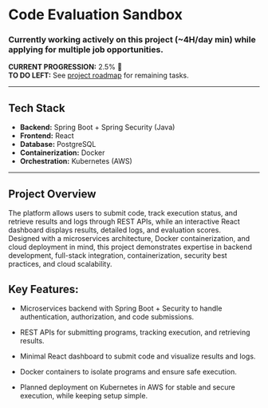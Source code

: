 # Code Evaluation Sandbox

### Currently working actively on this project (~4H/day min) while applying for multiple job opportunities.
**CURRENT PROGRESSION:** 2.5% 🔧  
**TO DO LEFT:** See [project roadmap](https://github.com/users/maxime-issa-vinci/projects/3) for remaining tasks.  



---

## Tech Stack
- **Backend:** Spring Boot + Spring Security (Java)
- **Frontend:** React  
- **Database:** PostgreSQL  
- **Containerization:** Docker  
- **Orchestration:** Kubernetes (AWS)  

---

## Project Overview

The platform allows users to submit code, track execution status, and retrieve results and logs through REST APIs, while an interactive React dashboard displays results, detailed logs, and evaluation scores.  
Designed with a microservices architecture, Docker containerization, and cloud deployment in mind, this project demonstrates expertise in backend development, full-stack integration, containerization, security best practices, and cloud scalability.  

## Key Features:

- Microservices backend with Spring Boot + Security to handle authentication, authorization, and code submissions.

- REST APIs for submitting programs, tracking execution, and retrieving results.

- Minimal React dashboard to submit code and visualize results and logs.

- Docker containers to isolate programs and ensure safe execution.

- Planned deployment on Kubernetes in AWS for stable and secure execution, while keeping setup simple.

